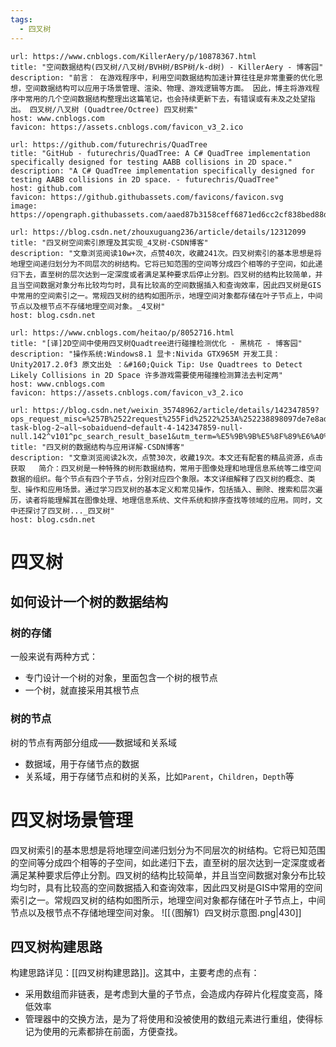 ```yaml
---
tags:
  - 四叉树
---
```


```cardlink
url: https://www.cnblogs.com/KillerAery/p/10878367.html
title: "空间数据结构(四叉树/八叉树/BVH树/BSP树/k-d树) - KillerAery - 博客园"
description: "前言： 在游戏程序中，利用空间数据结构加速计算往往是非常重要的优化思想，空间数据结构可以应用于场景管理、渲染、物理、游戏逻辑等方面。 因此，博主将游戏程序中常用的几个空间数据结构整理出这篇笔记，也会持续更新下去，有错误或有未及之处望指出。 四叉树/八叉树 (Quadtree/Octree) 四叉树索"
host: www.cnblogs.com
favicon: https://assets.cnblogs.com/favicon_v3_2.ico
```

```cardlink
url: https://github.com/futurechris/QuadTree
title: "GitHub - futurechris/QuadTree: A C# QuadTree implementation specifically designed for testing AABB collisions in 2D space."
description: "A C# QuadTree implementation specifically designed for testing AABB collisions in 2D space. - futurechris/QuadTree"
host: github.com
favicon: https://github.githubassets.com/favicons/favicon.svg
image: https://opengraph.githubassets.com/aaed87b3158ceff6871ed6cc2cf838bed88d42f66edb905495010dec333a20cd/futurechris/QuadTree
```

```cardlink
url: https://blog.csdn.net/zhouxuguang236/article/details/12312099
title: "四叉树空间索引原理及其实现_4叉树-CSDN博客"
description: "文章浏览阅读10w+次，点赞40次，收藏241次。四叉树索引的基本思想是将地理空间递归划分为不同层次的树结构。它将已知范围的空间等分成四个相等的子空间，如此递归下去，直至树的层次达到一定深度或者满足某种要求后停止分割。四叉树的结构比较简单，并且当空间数据对象分布比较均匀时，具有比较高的空间数据插入和查询效率，因此四叉树是GIS中常用的空间索引之一。常规四叉树的结构如图所示，地理空间对象都存储在叶子节点上，中间节点以及根节点不存储地理空间对象。_4叉树"
host: blog.csdn.net
```

```cardlink
url: https://www.cnblogs.com/heitao/p/8052716.html
title: "[译]2D空间中使用四叉树Quadtree进行碰撞检测优化 - 黑桃花 - 博客园"
description: "操作系统:Windows8.1 显卡:Nivida GTX965M 开发工具：Unity2017.2.0f3 原文出处 ：&#160;Quick Tip: Use Quadtrees to Detect Likely Collisions in 2D Space 许多游戏需要使用碰撞检测算法去判定两"
host: www.cnblogs.com
favicon: https://assets.cnblogs.com/favicon_v3_2.ico
```


```cardlink
url: https://blog.csdn.net/weixin_35748962/article/details/142347859?ops_request_misc=%257B%2522request%255Fid%2522%253A%252238898097de7e8ade9e1b0b22cd54f2cf%2522%252C%2522scm%2522%253A%252220140713.130102334..%2522%257D&request_id=38898097de7e8ade9e1b0b22cd54f2cf&biz_id=0&utm_medium=distribute.pc_search_result.none-task-blog-2~all~sobaiduend~default-4-142347859-null-null.142^v101^pc_search_result_base1&utm_term=%E5%9B%9B%E5%8F%89%E6%A0%91&spm=1018.2226.3001.4187
title: "四叉树的数据结构与应用详解-CSDN博客"
description: "文章浏览阅读2k次，点赞30次，收藏19次。本文还有配套的精品资源，点击获取   简介：四叉树是一种特殊的树形数据结构，常用于图像处理和地理信息系统等二维空间数据的组织。每个节点有四个子节点，分别对应四个象限。本文详细解释了四叉树的概念、类型、操作和应用场景。通过学习四叉树的基本定义和常见操作，包括插入、删除、搜索和层次遍历，读者将能理解其在图像处理、地理信息系统、文件系统和排序查找等领域的应用。同时，文中还探讨了四叉树..._四叉树"
host: blog.csdn.net
```

# 四叉树
## 如何设计一个树的数据结构
### 树的存储
一般来说有两种方式：
- 专门设计一个树的对象，里面包含一个树的根节点
- 一个树，就直接采用其根节点
### 树的节点
树的节点有两部分组成——数据域和关系域
- 数据域，用于存储节点的数据
- 关系域，用于存储节点和树的关系，比如`Parent`，`Children`，`Depth`等

# 四叉树场景管理
四叉树索引的基本思想是将地理空间递归划分为不同层次的树结构。它将已知范围的空间等分成四个相等的子空间，如此递归下去，直至树的层次达到一定深度或者满足某种要求后停止分割。四叉树的结构比较简单，并且当空间数据对象分布比较均匀时，具有比较高的空间数据插入和查询效率，因此四叉树是GIS中常用的空间索引之一。常规四叉树的结构如图所示，地理空间对象都存储在叶子节点上，中间节点以及根节点不存储地理空间对象。
![[（图解1）四叉树示意图.png|430]]
## 四叉树构建思路
构建思路详见：[[四叉树构建思路]]。这其中，主要考虑的点有：
- 采用数组而非链表，是考虑到大量的子节点，会造成内存碎片化程度变高，降低效率
- 管理器中的交换方法，是为了将使用和没被使用的数组元素进行重组，使得标记为使用的元素都排在前面，方便查找。